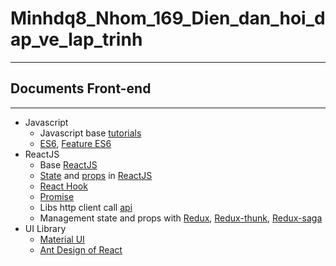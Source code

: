 # Minhdq8_Nhom_169_Dien_dan_hoi_dap_ve_lap_trinh
---
## Documents Front-end
---
  * Javascript
      * Javascript base [tutorials](https://www.w3schools.com/js/DEFAULT.asp)
      * [ES6](https://www.w3schools.com/js/js_es6.asp), [Feature ES6](https://viblo.asia/p/tong-hop-kien-thuc-es6-ByEZkwRqZQ0)
  * ReactJS
      * Base [ReactJS](https://reactjs.org/docs/getting-started.html)
      * [State](https://reactjs.org/docs/state-and-lifecycle.html) and [props](https://reactjs.org/docs/components-and-props.html) in [ReactJS](https://viblo.asia/p/reactjs-props-va-state-yMnKMAOAK7P)
      * [React Hook](https://reactjs.org/docs/hooks-intro.html)
      * [Promise](https://developer.mozilla.org/vi/docs/Web/JavaScript/Reference/Global_Objects/Promise)
      * Libs http client call [api](https://github.com/axios/axios)
      * Management state and props with [Redux](https://redux.js.org/introduction/getting-started), [Redux-thunk](https://github.com/reduxjs/redux-thunk), [Redux-saga](https://redux-saga.js.org/)
  * UI Library
      * [Material UI](https://material-ui.com/)
      * [Ant Design of React](https://ant.design/docs/react/introduce)
